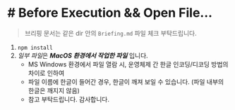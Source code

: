 # # Before Execution && Open File...

> 브리핑 문서는 같은 dir 안의 `Briefing.md` 파일 체크 부탁드립니다.

1. `npm install`
2. *일부 파일*은 **_MacOS 환경에서 작업한 파일_** 입니다.
   - MS Windows 환경에서 파일 열람 시, 운영체제 간 한글 인코딩/디코딩 방법의 차이로 인하여
   - 파일 이름에 한글이 들어간 경우, 한글이 깨져 보일 수 있습니다. (파일 내부의 한글은 깨지지 않음)
   - 참고 부탁드립니다. 감사합니다. 
